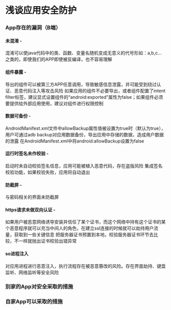 # 浅谈应用安全防护

### App存在的漏洞（B端）

#### 未混淆 -
混淆可以使java代码中的类、函数、变量名随机变成无意义的代号形如：a,b,c...之类的，即使我们的APP即使被反编译，也不容易理解

#### 组件暴露 -
导出的组件可以被第三方APP任意调用，导致敏感信息泄露，并可能受到绕过认证、恶意代码注入等攻击风险
如果应用的组件不必要导出，或者组件配置了intent filter标签，建议显式设置组件的“android:exported”属性为false；如果组件必须要提供给外部应用使用，建议对组件进行权限控制

#### 数据可备份 -
AndroidManifest.xml文件中allowBackup属性值被设置为true时（默认为true），用户可通过adb backup对应用数据备份，导出应用中存储的数据，造成用户数据的泄露
在AndroidManifest.xml中将android:allowBackup设置为false

#### 运行时签名未作校验 -
启动时未自动校验签名信息，应用可能被植入恶意代码，存在盗版风险
集成签名校验功能，如果校验失败，应用将自动退出

#### 防截屏 -
与密码相关的界面未防截屏

#### https请求未做双向认证 -
如果用户被恶意网络诱导安装并信任了某个证书，而这个网络中持有这个证书的某个恶意程序就可以充当中间人的角色，在建立ssl连接的时候就可以劫持用户流量，获取到一些关键信息
把服务器证书预置到本地，校验服务器证书环节去比较，不一样就抛出证书校验出错异常

#### so进程注入
对应用进程进行恶意注入，执行流程存在被恶意篡改的风险。存在界面劫持、键盘监听、网络监听等安全风险

### 别家的App对安全采取的措施

### 自家App可以采取的措施

